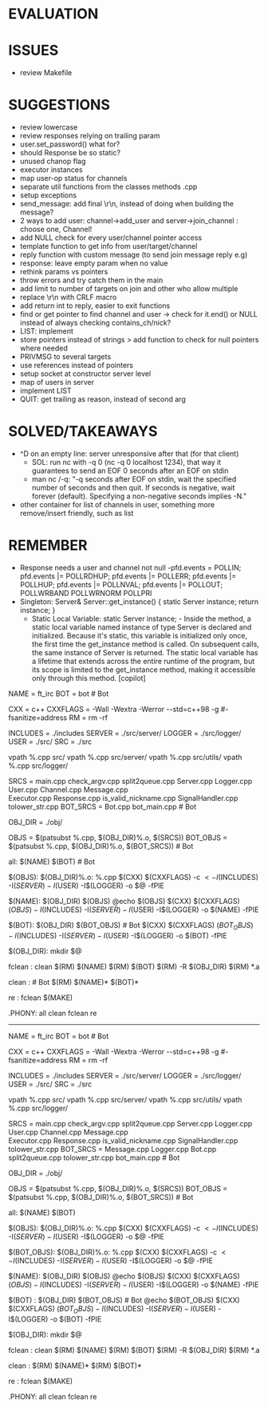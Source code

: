 # EVALUATION



# ISSUES

- review Makefile

# SUGGESTIONS


- review lowercase
- review responses relying on trailing param
- user.set_password() what for?
- should Response be so static?
- unused chanop flag
- executor instances
- map user-op status for channels
- separate util functions from the classes methods .cpp
- setup exceptions
- send_message: add final \r\n, instead of doing when building the message?
- 2 ways to add user: channel->add_user and server->join_channel : choose one, Channel!
- add NULL check for every user/channel pointer access
- template function to get info from user/target/channel
- reply function with custom message (to send join message reply e.g)
- response: leave empty param when no value
- rethink params vs pointers
- throw errors and try catch them in the main
- add limit to number of targets on join and other who allow multiple
- replace \r\n with CRLF macro
- add return int to reply, easier to exit functions
- find or get pointer to find channel and user -> check for it.end() or NULL instead of always checking contains_ch/nick?
- LIST: implement
- store pointers instead of strings > add function to check for null pointers where needed
- PRIVMSG to several targets
- use references instead of pointers
- setup socket at constructor server level
- map of users in server
- implement LIST
- QUIT: get trailing as reason, instead of second arg

# SOLVED/TAKEAWAYS


- ^D on an empty line: server unresponsive after that (for that client)
	- SOL: run nc with -q 0 (nc -q 0 localhost 1234), that way it guarantees to send an EOF 0 seconds after an EOF on stdin
	- man nc /-q: "-q seconds after EOF on stdin, wait the specified number of seconds and then quit. If seconds is negative, wait forever (default).  Specifying a non-negative seconds implies -N."
- other container for list of channels in user, something more remove/insert friendly, such as list

# REMEMBER
- Response needs a user and channel not null
-pfd.events = POLLIN;
	pfd.events |= POLLRDHUP;
	pfd.events |= POLLERR;
	pfd.events |= POLLHUP;
	pfd.events |= POLLNVAL;
	pfd.events |= POLLOUT;
	POLLWRBAND
	POLLWRNORM
	POLLPRI
- Singleton:
	Server& Server::get_instance()
	{
		static Server instance;
		return instance;
	}
   - Static Local Variable: static Server instance; - Inside the method, a static local variable named instance of type Server is declared and initialized. Because it's static, this variable is initialized only once, the first time the get_instance method is called. On subsequent calls, the same instance of Server is returned. The static local variable has a lifetime that extends across the entire runtime of the program, but its scope is limited to the get_instance method, making it accessible only through this method. [copilot]
   

NAME	=	ft_irc
BOT		=	bot	# Bot

CXX		=	c++
CXXFLAGS	=	-Wall -Wextra -Werror --std=c++98 -g #-fsanitize=address
RM		=	rm -rf

INCLUDES = ./includes
SERVER = ./src/server/
LOGGER = ./src/logger/
USER = ./src/
SRC = ./src

vpath %.cpp src/
vpath %.cpp src/server/
vpath %.cpp src/utils/
vpath %.cpp src/logger/

SRCS = main.cpp check_argv.cpp split2queue.cpp Server.cpp Logger.cpp User.cpp Channel.cpp Message.cpp \
	Executor.cpp Response.cpp is_valid_nickname.cpp SignalHandler.cpp tolower_str.cpp
BOT_SRCS = Bot.cpp bot_main.cpp # Bot

OBJ_DIR = ./obj/

OBJS = $(patsubst %.cpp, $(OBJ_DIR)%.o, $(SRCS))
BOT_OBJS = $(patsubst %.cpp, $(OBJ_DIR)%.o, $(BOT_SRCS)) # Bot


all: $(NAME) $(BOT) # Bot

$(OBJS): $(OBJ_DIR)%.o: %.cpp
	$(CXX) $(CXXFLAGS) -c $< -I$(INCLUDES) -I$(SERVER) -I$(USER) -I$(LOGGER) -o $@ -fPIE

$(NAME): $(OBJ_DIR) $(OBJS)
	@echo $(OBJS)
	$(CXX) $(CXXFLAGS) $(OBJS) -I$(INCLUDES) -I$(SERVER) -I$(USER) -I$(LOGGER) -o $(NAME) -fPIE

$(BOT): $(OBJ_DIR) $(BOT_OBJS) # Bot
	$(CXX) $(CXXFLAGS) $(BOT_OBJS) -I$(INCLUDES) -I$(SERVER) -I$(USER) -I$(LOGGER) -o $(BOT) -fPIE

$(OBJ_DIR):
	mkdir $@

fclean : clean 
	$(RM) $(NAME)
	$(RM) $(BOT)
	$(RM) -R $(OBJ_DIR)
	$(RM) *.a

clean : # Bot
	$(RM) $(NAME)* $(BOT)*

re : fclean
	$(MAKE)

.PHONY: all clean fclean re

_______


NAME	=	ft_irc
BOT		=	bot	# Bot

CXX		=	c++
CXXFLAGS	=	-Wall -Wextra -Werror --std=c++98 -g #-fsanitize=address
RM		=	rm -rf

INCLUDES = ./includes
SERVER = ./src/server/
LOGGER = ./src/logger/
USER = ./src/
SRC = ./src

vpath %.cpp src/
vpath %.cpp src/server/
vpath %.cpp src/utils/
vpath %.cpp src/logger/

SRCS = main.cpp check_argv.cpp split2queue.cpp Server.cpp Logger.cpp User.cpp Channel.cpp Message.cpp \
	Executor.cpp Response.cpp is_valid_nickname.cpp SignalHandler.cpp tolower_str.cpp
BOT_SRCS = Message.cpp Logger.cpp Bot.cpp split2queue.cpp tolower_str.cpp bot_main.cpp # Bot

OBJ_DIR = ./obj/

OBJS = $(patsubst %.cpp, $(OBJ_DIR)%.o, $(SRCS))
BOT_OBJS = $(patsubst %.cpp, $(OBJ_DIR)%.o, $(BOT_SRCS)) # Bot

all: $(NAME) $(BOT)

$(OBJS): $(OBJ_DIR)%.o: %.cpp
	$(CXX) $(CXXFLAGS) -c $< -I$(INCLUDES) -I$(SERVER) -I$(USER) -I$(LOGGER) -o $@ -fPIE

$(BOT_OBJS): $(OBJ_DIR)%.o: %.cpp
	$(CXX) $(CXXFLAGS) -c $< -I$(INCLUDES) -I$(SERVER) -I$(USER) -I$(LOGGER) -o $@ -fPIE

$(NAME): $(OBJ_DIR) $(OBJS)
	@echo $(OBJS)
	$(CXX) $(CXXFLAGS) $(OBJS) -I$(INCLUDES) -I$(SERVER) -I$(USER) -I$(LOGGER) -o $(NAME) -fPIE

$(BOT) : $(OBJ_DIR) $(BOT_OBJS) # Bot
	@echo $(BOT_OBJS)
	$(CXX) $(CXXFLAGS) $(BOT_OBJS) -I$(INCLUDES) -I$(SERVER) -I$(USER) -I$(LOGGER) -o $(BOT) -fPIE

$(OBJ_DIR):
	mkdir $@

fclean : clean
	$(RM) $(NAME)
	$(RM) $(BOT)
	$(RM) -R $(OBJ_DIR)
	$(RM) *.a

clean :
	$(RM) $(NAME)*
	$(RM) $(BOT)*

re : fclean
	$(MAKE)

.PHONY: all clean fclean re

